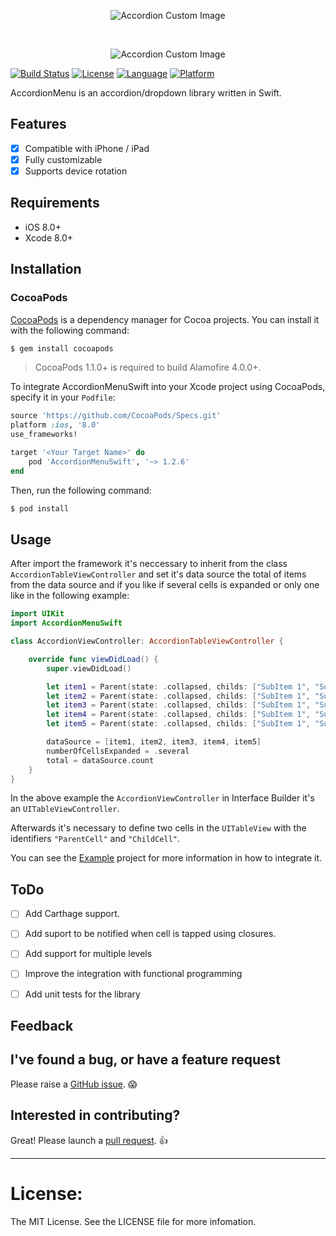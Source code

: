 <p align="center">
  <img src="https://github.com/Vkt0r/AccordionMenu/blob/master/logo.png" alt="Accordion Custom Image"/>
</p>


</br>

<p align="center">
  <img src="https://github.com/Vkt0r/AccordionMenu/blob/master/iPhones.png" alt="Accordion Custom Image"/>
</p>


[![Build Status](https://travis-ci.org/Vkt0r/AccordionMenu.svg?branch=master)](https://travis-ci.org/Vkt0r/AccordionMenu)
[![License](https://img.shields.io/badge/license-MIT-blue.svg?style=flat
            )](http://mit-license.org)
[![Language](http://img.shields.io/badge/language-swift-orange.svg?style=flat
             )](https://developer.apple.com/swift)
[![Platform](http://img.shields.io/badge/platform-ios-lightgrey.svg?style=flat
             )](https://developer.apple.com/resources/)

AccordionMenu is an accordion/dropdown library written in Swift.


## Features

- [x] Compatible with iPhone / iPad
- [x] Fully customizable
- [x] Supports device rotation

## Requirements

- iOS 8.0+
- Xcode 8.0+

## Installation

### CocoaPods

[CocoaPods](http://cocoapods.org) is a dependency manager for Cocoa projects. You can install it with the following command:

```bash
$ gem install cocoapods
```

> CocoaPods 1.1.0+ is required to build Alamofire 4.0.0+.

To integrate AccordionMenuSwift into your Xcode project using CocoaPods, specify it in your `Podfile`:

```ruby
source 'https://github.com/CocoaPods/Specs.git'
platform :ios, '8.0'
use_frameworks!

target '<Your Target Name>' do
    pod 'AccordionMenuSwift', '~> 1.2.6'
end
```

Then, run the following command:

```bash
$ pod install
```

## Usage

After import the framework it's neccessary to inherit from the class `AccordionTableViewController` and set it's data source the total of items from the data source and if you like if several cells is expanded or only one like in the following example:

```swift
import UIKit
import AccordionMenuSwift

class AccordionViewController: AccordionTableViewController {

    override func viewDidLoad() {
        super.viewDidLoad()

        let item1 = Parent(state: .collapsed, childs: ["SubItem 1", "SubItem 2", "SubItem 3"], title: "Item 1")
        let item2 = Parent(state: .collapsed, childs: ["SubItem 1", "SubItem 2"], title: "Item 2")
        let item3 = Parent(state: .collapsed, childs: ["SubItem 1", "SubItem 2", "SubItem 3"], title: "Item 3")
        let item4 = Parent(state: .collapsed, childs: ["SubItem 1", "SubItem 2"], title: "Item 4")
        let item5 = Parent(state: .collapsed, childs: ["SubItem 1", "SubItem 2"], title: "Item 5")

        dataSource = [item1, item2, item3, item4, item5]
        numberOfCellsExpanded = .several
        total = dataSource.count
    }
}
```
In the above example the `AccordionViewController` in Interface Builder it's an `UITableViewController`.

Afterwards it's necessary to define two cells in the `UITableView` with the identifiers `"ParentCell"` and `"ChildCell"`.

You can see the [Example](https://github.com/Vkt0r/AccordionMenuSwift/tree/master/Example) project for more information in how to integrate it.

## ToDo

- [ ] Add Carthage support.
- [ ] Add suport to be notified when cell is tapped using closures.
- [ ] Add support for multiple levels
- [ ] Improve the integration with functional programming
- [ ] Add unit tests for the library


## Feedback

## I've found a bug, or have a feature request

Please raise a [GitHub issue](https://github.com/Vkt0r/AccordionMenu/issues). 😱

## Interested in contributing?

Great! Please launch a [pull request](https://github.com/Vkt0r/AccordionMenu/pulls). 👍

---------------------------------------

License:
=================
The MIT License. See the LICENSE file for more infomation.
